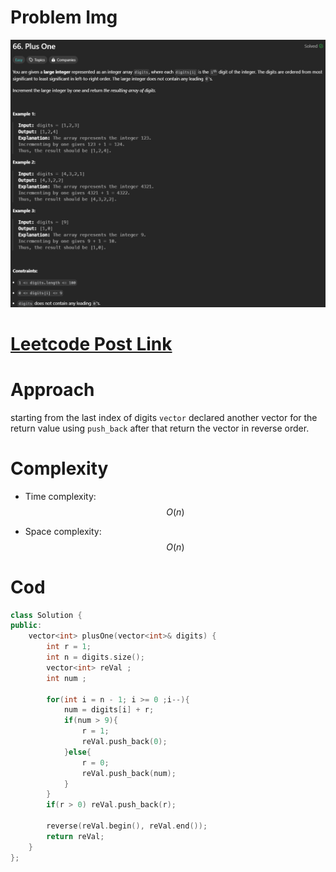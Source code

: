 # Problem Img
![problem](./problem.png) 
# [Leetcode Post Link](https://leetcode.com/problems/plus-one/solutions/5339778/my-personal-approach-with-vector/)  
 
# Approach
<!-- Describe your approach to solving the problem. -->
starting from the last index of digits `vector` declared another vector for the return value using `push_back` after that return the vector in reverse order.
# Complexity
- Time complexity:
$$O(n)$$

- Space complexity:
$$O(n)$$

# Cod
```cpp
class Solution {
public:
    vector<int> plusOne(vector<int>& digits) {
        int r = 1;
        int n = digits.size();
        vector<int> reVal ;
        int num ;

        for(int i = n - 1; i >= 0 ;i--){
            num = digits[i] + r;
            if(num > 9){
                r = 1;
                reVal.push_back(0);
            }else{
                r = 0;
                reVal.push_back(num);
            }
        }
        if(r > 0) reVal.push_back(r);

        reverse(reVal.begin(), reVal.end());
        return reVal;
    }
};
```
